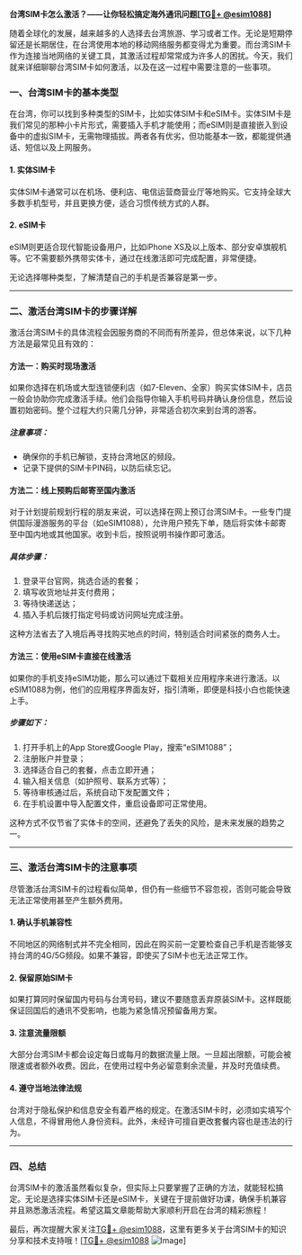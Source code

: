 **台湾SIM卡怎么激活？——让你轻松搞定海外通讯问题[[TG💪+ @esim1088](https://t.me/s/esim1088)]**

随着全球化的发展，越来越多的人选择去台湾旅游、学习或者工作。无论是短期停留还是长期居住，在台湾使用本地的移动网络服务都变得尤为重要。而台湾SIM卡作为连接当地网络的关键工具，其激活过程却常常成为许多人的困扰。今天，我们就来详细聊聊台湾SIM卡如何激活，以及在这一过程中需要注意的一些事项。

### 一、台湾SIM卡的基本类型

在台湾，你可以找到多种类型的SIM卡，比如实体SIM卡和eSIM卡。实体SIM卡是我们常见的那种小卡片形式，需要插入手机才能使用；而eSIM则是直接嵌入到设备中的虚拟SIM卡，无需物理插拔。两者各有优劣，但功能基本一致，都能提供通话、短信以及上网服务。

#### 1. 实体SIM卡
实体SIM卡通常可以在机场、便利店、电信运营商营业厅等地购买。它支持全球大多数手机型号，并且更换方便，适合习惯传统方式的人群。

#### 2. eSIM卡
eSIM则更适合现代智能设备用户，比如iPhone XS及以上版本、部分安卓旗舰机等。它不需要额外携带实体卡，通过在线激活即可完成配置，非常便捷。

无论选择哪种类型，了解清楚自己的手机是否兼容是第一步。

---

### 二、激活台湾SIM卡的步骤详解

激活台湾SIM卡的具体流程会因服务商的不同而有所差异，但总体来说，以下几种方法是最常见且有效的：

#### 方法一：购买时现场激活
如果你选择在机场或大型连锁便利店（如7-Eleven、全家）购买实体SIM卡，店员一般会协助你完成激活手续。他们会指导你输入手机号码并确认身份信息，然后设置初始密码。整个过程大约只需几分钟，非常适合初次来到台湾的游客。

##### 注意事项：
- 确保你的手机已解锁，支持台湾地区的频段。
- 记录下提供的SIM卡PIN码，以防后续忘记。

#### 方法二：线上预购后邮寄至国内激活
对于计划提前规划行程的朋友来说，可以选择在网上预订台湾SIM卡。一些专门提供国际漫游服务的平台（如eSIM1088），允许用户预先下单，随后将实体卡邮寄至中国内地或其他国家。收到卡后，按照说明书操作即可激活。

##### 具体步骤：
1. 登录平台官网，挑选合适的套餐；
2. 填写收货地址并支付费用；
3. 等待快递送达；
4. 插入手机后拨打指定号码或访问网址完成注册。

这种方法省去了入境后再寻找购买地点的时间，特别适合时间紧张的商务人士。

#### 方法三：使用eSIM卡直接在线激活
如果你的手机支持eSIM功能，那么可以通过下载相关应用程序来进行激活。以eSIM1088为例，他们的应用程序界面友好，指引清晰，即便是科技小白也能快速上手。

##### 步骤如下：
1. 打开手机上的App Store或Google Play，搜索“eSIM1088”；
2. 注册账户并登录；
3. 选择适合自己的套餐，点击立即开通；
4. 输入相关信息（如护照号、联系方式等）；
5. 等待审核通过后，系统自动下发配置文件；
6. 在手机设置中导入配置文件，重启设备即可正常使用。

这种方式不仅节省了实体卡的空间，还避免了丢失的风险，是未来发展的趋势之一。

---

### 三、激活台湾SIM卡的注意事项

尽管激活台湾SIM卡的过程看似简单，但仍有一些细节不容忽视，否则可能会导致无法正常使用甚至产生额外费用。

#### 1. 确认手机兼容性
不同地区的网络制式并不完全相同，因此在购买前一定要检查自己手机是否能够支持台湾的4G/5G频段。如果不兼容，即使买了SIM卡也无法正常工作。

#### 2. 保留原始SIM卡
如果打算同时保留国内号码与台湾号码，建议不要随意丢弃原装SIM卡。这样既能保证回国后的通讯不受影响，也能为紧急情况预留备用方案。

#### 3. 注意流量限额
大部分台湾SIM卡都会设定每日或每月的数据流量上限。一旦超出限额，可能会被限速或者额外收费。因此，在使用过程中务必留意剩余流量，并及时充值续费。

#### 4. 遵守当地法律法规
台湾对于隐私保护和信息安全有着严格的规定。在激活SIM卡时，必须如实填写个人信息，不得冒用他人身份资料。此外，未经许可擅自更改套餐内容也是违法的行为。

---

### 四、总结

台湾SIM卡的激活虽然看似复杂，但实际上只要掌握了正确的方法，就能轻松搞定。无论是选择实体SIM卡还是eSIM卡，关键在于提前做好功课，确保手机兼容并且熟悉激活流程。希望这篇文章能帮助大家顺利开启在台湾的精彩旅程！

最后，再次提醒大家关注[TG💪+ @esim1088](https://t.me/s/esim1088)，这里有更多关于台湾SIM卡的知识分享和技术支持哦！[[TG💪+ @esim1088](https://t.me/s/esim1088) ![Image](https://i.postimg.cc/4NQfJmqS/Snipaste-2025-05-13-00-14-12.png)]